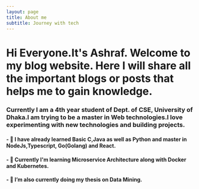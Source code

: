 ```yaml
---
layout: page
title: About me
subtitle: Journey with tech
---
```


# Hi Everyone.It's Ashraf. Welcome to my blog website. Here I will share all the important blogs or posts that helps me to gain knowledge.
### Currently I am a 4th year student of Dept. of CSE, University of Dhaka.I am trying to be a master in Web technologies.I love experimenting with new technologies and building projects.

#### - 🔭 I have already learned Basic C,Java as well as Python and master in NodeJs,Typescript, Go(Golang) and React.
#### - 🔭 Currently I'm learning Microservice Architecture along with Docker and Kubernetes.
#### - 🌱 I’m also currently doing my thesis on Data Mining.

